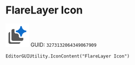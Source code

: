 # FlareLayer Icon
![](/img/FlareLayer%20Icon.png)
GUID: `3273132064349067909`
```
EditorGUIUtility.IconContent("FlareLayer Icon")
```
